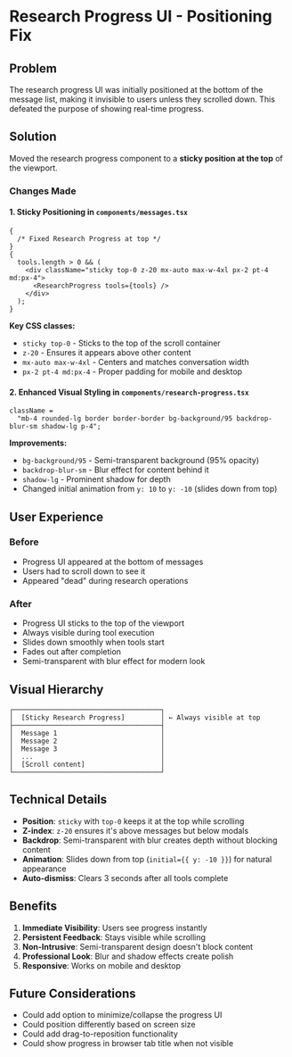 # Research Progress UI - Positioning Fix

## Problem

The research progress UI was initially positioned at the bottom of the message list, making it invisible to users unless they scrolled down. This defeated the purpose of showing real-time progress.

## Solution

Moved the research progress component to a **sticky position at the top** of the viewport.

### Changes Made

#### 1. Sticky Positioning in `components/messages.tsx`

```tsx
{
  /* Fixed Research Progress at top */
}
{
  tools.length > 0 && (
    <div className="sticky top-0 z-20 mx-auto max-w-4xl px-2 pt-4 md:px-4">
      <ResearchProgress tools={tools} />
    </div>
  );
}
```

**Key CSS classes:**

- `sticky top-0` - Sticks to the top of the scroll container
- `z-20` - Ensures it appears above other content
- `mx-auto max-w-4xl` - Centers and matches conversation width
- `px-2 pt-4 md:px-4` - Proper padding for mobile and desktop

#### 2. Enhanced Visual Styling in `components/research-progress.tsx`

```tsx
className =
  "mb-4 rounded-lg border border-border bg-background/95 backdrop-blur-sm shadow-lg p-4";
```

**Improvements:**

- `bg-background/95` - Semi-transparent background (95% opacity)
- `backdrop-blur-sm` - Blur effect for content behind it
- `shadow-lg` - Prominent shadow for depth
- Changed initial animation from `y: 10` to `y: -10` (slides down from top)

## User Experience

### Before

- Progress UI appeared at the bottom of messages
- Users had to scroll down to see it
- Appeared "dead" during research operations

### After

- Progress UI sticks to the top of the viewport
- Always visible during tool execution
- Slides down smoothly when tools start
- Fades out after completion
- Semi-transparent with blur effect for modern look

## Visual Hierarchy

```
┌─────────────────────────────────────┐
│  [Sticky Research Progress]         │ ← Always visible at top
├─────────────────────────────────────┤
│  Message 1                          │
│  Message 2                          │
│  Message 3                          │
│  ...                                │
│  [Scroll content]                   │
└─────────────────────────────────────┘
```

## Technical Details

- **Position**: `sticky` with `top-0` keeps it at the top while scrolling
- **Z-index**: `z-20` ensures it's above messages but below modals
- **Backdrop**: Semi-transparent with blur creates depth without blocking content
- **Animation**: Slides down from top (`initial={{ y: -10 }}`) for natural appearance
- **Auto-dismiss**: Clears 3 seconds after all tools complete

## Benefits

1. **Immediate Visibility**: Users see progress instantly
2. **Persistent Feedback**: Stays visible while scrolling
3. **Non-Intrusive**: Semi-transparent design doesn't block content
4. **Professional Look**: Blur and shadow effects create polish
5. **Responsive**: Works on mobile and desktop

## Future Considerations

- Could add option to minimize/collapse the progress UI
- Could position differently based on screen size
- Could add drag-to-reposition functionality
- Could show progress in browser tab title when not visible
